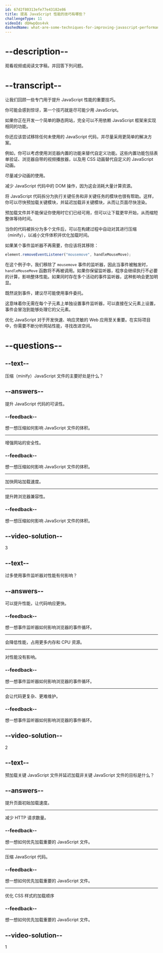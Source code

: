 ```yaml
---
id: 67d2f80313efe77e43182e86
title: 提高 JavaScript 性能的技巧有哪些？
challengeType: 11
videoId: dQHwpQos4vk
dashedName: what-are-some-techniques-for-improving-javascript-performance
---
```


# --description--

观看视频或阅读文字稿，并回答下列问题。

# --transcript--

让我们回顾一些专门用于提升 JavaScript 性能的重要技巧。

你可能会感到惊讶，第一个技巧就是尽可能少用 JavaScript。

如果你正在开发一个简单的静态网站，完全可以不用依赖 JavaScript 框架来实现相同的功能。

你还应该尝试移除任何未使用的 JavaScript 代码，并尽量采用更简单的解决方案。

例如，你可以考虑使用浏览器内置的功能来替代自定义功能。这些内置功能包括表单验证、浏览器自带的视频播放器，以及用 CSS 动画替代自定义的 JavaScript 动画。

尽量减少动画的使用。

减少 JavaScript 代码中的 DOM 操作，因为这会消耗大量计算资源。

将 JavaScript 代码拆分为执行关键任务和非关键任务的模块也很有帮助。这样，你可以尽快预加载关键模块，并延迟加载非关键模块，从而让页面尽快渲染。

预加载文件并不能保证你使用时它们已经可用，但可以让下载更早开始，从而缩短整体等待时间。

当你的代码被拆分为多个文件后，可以在构建过程中自动对其进行压缩（minify），以减小文件体积并优化加载时间。

如果某个事件监听器不再需要，你应该将其移除：

```js
element.removeEventListener("mousemove", handleMouseMove);
```

在这个例子中，我们移除了 `mousemove` 事件的监听器，因此当事件被触发时，`handleMouseMove` 函数将不再被调用。如果你保留监听器，程序会继续执行不必要的计算，影响整体性能。如果同时存在多个活动的事件监听器，这种影响会更加明显。

既然说到事件，建议尽可能使用事件委托。

这意味着你无需在每个子元素上单独设置事件监听器，可以直接在父元素上设置，事件会冒泡到能够处理它的父元素。

优化 JavaScript 对于开发快速、响应灵敏的 Web 应用至关重要。在实际项目中，你需要不断分析网站性能，寻找改进空间。

# --questions--

## --text--

压缩（minify）JavaScript 文件的主要好处是什么？

## --answers--

提升 JavaScript 代码的可读性。

### --feedback--

想一想压缩如何影响 JavaScript 文件的体积。

---

增强网站的安全性。

### --feedback--

想一想压缩如何影响 JavaScript 文件的体积。

---

加快网站加载速度。

---

提升跨浏览器兼容性。

### --feedback--

想一想压缩如何影响 JavaScript 文件的体积。

## --video-solution--

3

## --text--

过多使用事件监听器对性能有何影响？

## --answers--

可以提升性能，让代码响应更快。

### --feedback--

想一想事件监听器如何影响浏览器的事件循环。

---

会降低性能，占用更多内存和 CPU 资源。

---

对性能没有影响。

### --feedback--

想一想事件监听器如何影响浏览器的事件循环。

---

会让代码更复杂、更难维护。

### --feedback--

想一想事件监听器如何影响浏览器的事件循环。

## --video-solution--

2

## --text--

预加载关键 JavaScript 文件并延迟加载非关键 JavaScript 文件的目标是什么？

## --answers--

提升页面初始加载速度。

---

减少 HTTP 请求数量。

### --feedback--

想一想如何优先加载重要的 JavaScript 文件。

---

压缩 JavaScript 代码。

### --feedback--

想一想如何优先加载重要的 JavaScript 文件。

---

优化 CSS 样式的加载顺序

### --feedback--

想一想如何优先加载重要的 JavaScript 文件。

## --video-solution--

1

